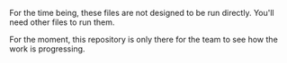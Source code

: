 For the time being, these files are not designed to be run directly. You'll need other files to run them.

For the moment, this repository is only there for the team to see how the work is progressing.
